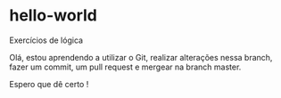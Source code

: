 # hello-world
Exercícios de lógica

Olá, estou aprendendo a utilizar o Git, realizar alterações nessa branch, fazer um commit, um pull request e mergear na branch master.

Espero que dê certo !

